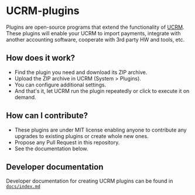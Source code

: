 # UCRM-plugins

Plugins are open-source programs that extend the functionality of [UCRM](https://ucrm.ubnt.com/). These plugins will enable your UCRM to import payments, integrate with another accounting software, cooperate with 3rd party HW and tools, etc.

## How does it work?
* Find the plugin you need and download its ZIP archive.
* Upload the ZIP archive in UCRM (System > Plugins).
* You can configure additional settings.
* And that's it, let UCRM run the plugin repeatedly or click to execute it on demand.

## How can I contribute?
* These plugins are under MIT license enabling anyone to contribute any upgrades to existing plugins or create whole new ones.
* Propose any Pull Request in this repository.
* See the documentation below.


## Developer documentation
Developer documentation for creating UCRM plugins can be found in [`docs/index.md`](docs/index.md)
